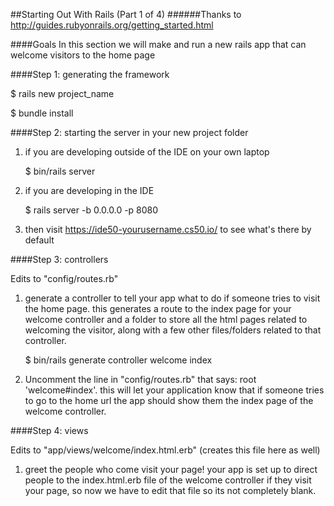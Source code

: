 ##Starting Out With Rails (Part 1 of 4)
######Thanks to http://guides.rubyonrails.org/getting_started.html

####Goals
In this section we will make and run a new rails app that can 
welcome visitors to the home page

####Step 1: generating the framework

   $ rails new project_name  
   
   $ bundle install

####Step 2: starting the server in your new project folder
1. if you are developing outside of the IDE on your own laptop

   $ bin/rails server

2. if you are developing in the IDE

   $ rails server -b 0.0.0.0 -p 8080

3. then visit https://ide50-yourusername.cs50.io/ to see what's there by default

####Step 3: controllers

   Edits to "config/routes.rb"
   
1. generate a controller to tell your app what to do if someone tries to 
   visit the home page. this generates a route to the index page for your 
   welcome controller and a folder to store all the html pages related to
   welcoming the visitor, along with a few other files/folders related 
   to that controller.

   $ bin/rails generate controller welcome index

2. Uncomment the line in "config/routes.rb" that says: root 'welcome#index'. 
   this will let your application know that if someone tries to go to the home 
   url the app should show them the index page of the welcome controller.

####Step 4: views

   Edits to "app/views/welcome/index.html.erb" (creates this file here as well)
   
1. greet the people who come visit your page! your app is set up to direct
   people to the index.html.erb file of the welcome controller if they visit 
   your page, so now we have to edit that file so its not completely blank.

